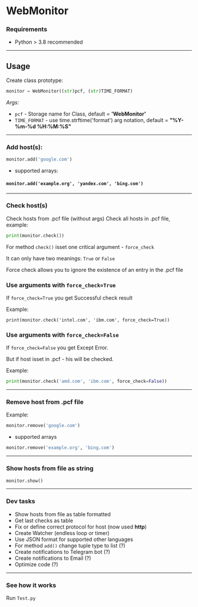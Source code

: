# WebMonitor

### Requirements
* Python > 3.8 recommended

---

## Usage
Create class prototype:
```python
monitor = WebMonitor((str)pcf, (str)TIME_FORMAT)
```

*Args:*
- `pcf` - Storage name for Class, default = __'WebMonitor'__
- `TIME_FORMAT` - use time.strftime('format') arg notation, default = __"%Y-%m-%d %H:%M:%S"__
---

### Add host(s): 
```python
monitor.add('google.com')
```

 - supported arrays:
#### `monitor.add('example.org', 'yandex.com', 'bing.com')`

---

### Check host(s)

Check hosts from .pcf file (without args)
Check all hosts in .pcf file, example:
```python
print(monitor.check())
```

For method `check()` isset one critical argument - `force_check`

It can only have two meanings: `True` or `False`

Force check allows you to ignore the existence of an entry in the .pcf file

### Use arguments with `force_check=True`
If `force_check=True` you get Successful check result

Example: 
```
print(monitor.check('intel.com', 'ibm.com', force_check=True))
```

###  Use arguments with `force_check=False`
If `force_check=False` you get Except Error.

But if host isset in .pcf - his will be checked.

Example: 
```python
print(monitor.check('amd.com', 'ibm.com', force_check=False))
```

---

### Remove host from .pcf file

Example: 
```python
monitor.remove('google.com')
```

 - supported arrays
```python
monitor.remove('example.org', 'bing.com')
```

---

### Show hosts from file as string

```python
monitor.show()
```

---

### Dev tasks
* Show hosts from file as table formatted
* Get last checks as table
* Fix or define correct protocol for host (now used __http__)
* Create Watcher (endless loop or timer)
* Use JSON format for supported other languages
* For method `add()` change tuple type to list (?)
* Create notifications to Telegram bot (?)
* Create notifications to Email (?)
* Optimize code (?)

---

### See how it works
Run `Test.py`